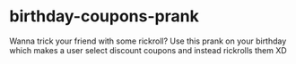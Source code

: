 # birthday-coupons-prank
Wanna trick your friend with some rickroll? Use this prank on your birthday which makes a user select discount coupons and instead rickrolls them XD
